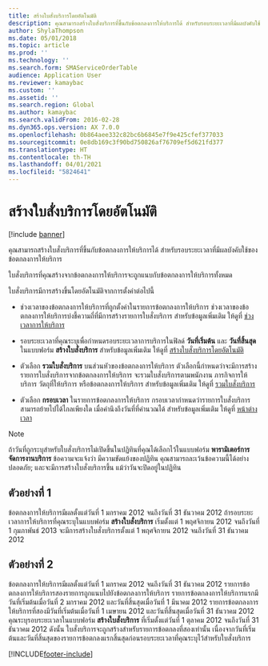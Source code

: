 ```yaml
---
title: สร้างใบสั่งบริการโดยอัตโนมัติ
description: คุณสามารถสร้างใบสั่งบริการที่ขึ้นกับข้อตกลงการให้บริการได้ สำหรับรอบระยะเวลาที่มีผลบังคับใช้ของข้อตกลงการให้บริการ
author: ShylaThompson
ms.date: 05/01/2018
ms.topic: article
ms.prod: ''
ms.technology: ''
ms.search.form: SMAServiceOrderTable
audience: Application User
ms.reviewer: kamaybac
ms.custom: ''
ms.assetid: ''
ms.search.region: Global
ms.author: kamaybac
ms.search.validFrom: 2016-02-28
ms.dyn365.ops.version: AX 7.0.0
ms.openlocfilehash: 0b864aee332c82bc6b6845e7f9e425cfef377033
ms.sourcegitcommit: 0e8db169c3f90bd750826af76709ef5d621fd377
ms.translationtype: HT
ms.contentlocale: th-TH
ms.lasthandoff: 04/01/2021
ms.locfileid: "5824641"
---
```

# <a name="automatically-create-service-orders"></a>สร้างใบสั่งบริการโดยอัตโนมัติ 

[!include [banner](../includes/banner.md)]


คุณสามารถสร้างใบสั่งบริการที่ขึ้นกับข้อตกลงการให้บริการได้ สำหรับรอบระยะเวลาที่มีผลบังคับใช้ของข้อตกลงการให้บริการ

ใบสั่งบริการที่คุณสร้างจากข้อตกลงการให้บริการจะถูกแนบกับข้อตกลงการให้บริการทั้งหมด

ใบสั่งบริการมีการสร้างขึ้นโดยอัตโนมัติจากการตั้งค่าต่อไปนี้

  - ช่วงเวลาของข้อตกลงการให้บริการที่ถูกตั้งค่าในรายการข้อตกลงการให้บริการ ช่วงเวลาของข้อตกลงการให้บริการบ่งชี้ความถี่ที่มีการสร้างรายการใบสั่งบริการ สำหรับข้อมูลเพิ่มเติม ให้ดูที่ [ช่วงเวลาการให้บริการ](service-intervals.md)

  - รอบระยะเวลาที่คุณระบุเพื่อกำหนดรอบระยะเวลาการบริการในฟิลด์ **วันที่เริ่มต้น** และ **วันที่สิ้นสุด** ในแบบฟอร์ม **สร้างใบสั่งบริการ** สำหรับข้อมูลเพิ่มเติม ให้ดูที่ [สร้างใบสั่งบริการโดยอัตโนมัติ](create-service-orders-automatically.md)

  - ตัวเลือก **รวมใบสั่งบริการ** บนส่วนหัวของข้อตกลงการให้บริการ ตัวเลือกนี้กำหนดว่าจะมีการสร้างรายการใบสั่งบริการจากข้อตกลงการให้บริการ จะรวมใบสั่งบริการตามพนักงาน ภารกิจการให้บริการ วัตถุที่ให้บริการ หรือข้อตกลงการให้บริการ สำหรับข้อมูลเพิ่มเติม ให้ดูที่ [รวมใบสั่งบริการ](combine-service-orders.md)

  - ตัวเลือก **กรอบเวลา** ในรายการข้อตกลงการให้บริการ กรอบเวลากำหนดว่ารายการใบสั่งบริการสามารถย้ายไปได้ไกลเพียงใด เมื่อคำนึงถึงวันที่ที่คำนวณได้ สำหรับข้อมูลเพิ่มเติม ให้ดูที่ [หน้าต่างเวลา](time-windows.md)


> [!NOTE]
> <P>ถ้าวันที่ถูกระบุสำหรับใบสั่งบริการไม่เปิดขึ้นในปฏิทินที่คุณได้เลือกไว้ในแบบฟอร์ม <STRONG>พารามิเตอร์การจัดการงานบริการ</STRONG> ข้อความจะแจ้งว่า มีความขัดแย้งของปฏิทิน คุณสามารถละเว้นข้อความนี้ได้อย่างปลอดภัย; และจะมีการสร้างใบสั่งบริการขึ้น แม้ว่าวันจะปิดอยู่ในปฏิทิน</P>

## <a name="example-1"></a>ตัวอย่างที่ 1

ข้อตกลงการให้บริการมีผลตั้งแต่วันที่ 1 มกราคม 2012 จนถึงวันที่ 31 ธันวาคม 2012 ถ้ารอบระยะเวลาการให้บริการที่คุณระบุในแบบฟอร์ม **สร้างใบสั่งบริการ** เริ่มตั้งแต่ 1 พฤศจิกายน 2012 จนถึงวันที่ 1 กุมภาพันธ์ 2013 จะมีการสร้างใบสั่งบริการตั้งแต่ 1 พฤศจิกายน 2012 จนถึงวันที่ 31 ธันวาคม 2012

## <a name="example-2"></a>ตัวอย่างที่ 2

ข้อตกลงการให้บริการมีผลตั้งแต่วันที่ 1 มกราคม 2012 จนถึงวันที่ 31 ธันวาคม 2012 รายการข้อตกลงการให้บริการสองรายการถูกแนบไปยังข้อตกลงการให้บริการ รายการข้อตกลงการให้บริการแรกมีวันที่เริ่มต้นเมื่อวันที่ 2 มกราคม 2012 และวันที่สิ้นสุดเมื่อวันที่ 1 มีนาคม 2012 รายการข้อตกลงการให้บริการที่สองมีวันที่เริ่มต้นเมื่อวันที่ 1 เมษายน 2012 และวันที่สิ้นสุดเมื่อวันที่ 31 ธันวาคม 2012 คุณระบุรอบระยะเวลาในแบบฟอร์ม **สร้างใบสั่งบริการ** ที่เริ่มตั้งแต่วันที่ 1 ตุลาคม 2012 จนถึงวันที่ 31 ธันวาคม 2012 ดังนั้น ใบสั่งบริการจะถูกสร้างสำหรับรายการข้อตกลงที่สองเท่านั้น เนื่องจากวันที่เริ่มต้นและวันที่สิ้นสุดของรายการข้อตกลงแรกสิ้นสุดก่อนรอบระยะเวลาที่คุณระบุไว้สำหรับใบสั่งบริการ

  




[!INCLUDE[footer-include](../../includes/footer-banner.md)]